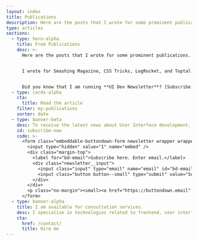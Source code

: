 ```yaml
---
layout: index
title: Publications
description: Here are the posts that I wrote for some prominent publications. I wrote for Smashing Magazine, CSS Tricks, LogRocket, and Toptal.
type: articles
sections:
  - type: hero-alpha
    title: From Publications
    desc: >-
      Here are the posts that I wrote for some prominent publications.


      I wrote for Smashing Magazine, CSS Tricks, LogRocket, and Toptal.


      Did you know that I am running **UI Dev Newsletter**? [Subscribe now](#subscribe-now)
  - type: cards-alpha
    cta:
      title: Read the article
    filter: my-publications
    sorter: date
  - type: banner-beta
    desc: To receive the latest news about User Interface development, subscribe here.
    id: subscribe-now
    code: >-
      <form class="embeddable-buttondown-form newsletter wrapper wrapper--gamma margin-top text-left" action="https://buttondown.email/api/emails/embed-subscribe/starbist" method="post" target="popupwindow" onsubmit="window.open('https://buttondown.email/starbist', 'popupwindow')">
        <input type="hidden" value="1" name="embed" />
        <div class="margin-top">
          <label for="bd-email">Subscribe here. Enter email.</label>
          <div class="newsletter__input">
            <input class="input" type="email" name="email" id="bd-email" />
            <input class="button button--small" type="submit" value="Subscribe" />
          </div>
        </div>
        <p class="no-margin"><small><a href="https://buttondown.email" target="_blank" rel="noreferrer">Powered by Buttondown</a></small></p>
      </form>
  - type: banner-alpha
    title: I am available for consultation services.
    desc: I specialize in technologies related to frontend, user interface, and website development.
    cta:
      href: /contact/
      title: Hire me
---
```

